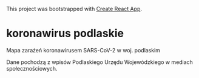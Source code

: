 This project was bootstrapped with [Create React App](https://github.com/facebook/create-react-app).

# koronawirus podlaskie

Mapa zarażeń koronawirusem SARS-CoV-2 w woj. podlaskim

Dane pochodzą z wpisów Podlaskiego Urzędu Wojewódzkiego w mediach społecznościowych.
